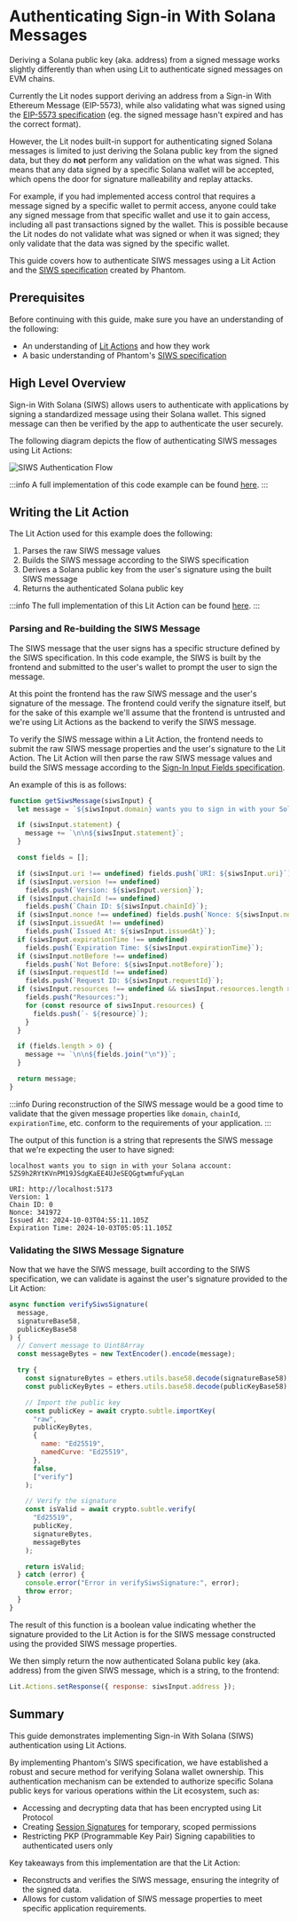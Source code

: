 # Authenticating Sign-in With Solana Messages

Deriving a Solana public key (aka. address) from a signed message works slightly differently than when using Lit to authenticate signed messages on EVM chains.

Currently the Lit nodes support deriving an address from a Sign-in With Ethereum Message (EIP-5573), while also validating what was signed using the [EIP-5573 specification](https://eips.ethereum.org/EIPS/eip-5573) (eg. the signed message hasn't expired and has the correct format).

However, the Lit nodes built-in support for authenticating signed Solana messages is limited to just deriving the Solana public key from the signed data, but they do **not** perform any validation on the what was signed. This means that any data signed by a specific Solana wallet will be accepted, which opens the door for signature malleability and replay attacks.

For example, if you had implemented access control that requires a message signed by a specific wallet to permit access, anyone could take any signed message from that specific wallet and use it to gain access, including all past transactions signed by the wallet. This is possible because the Lit nodes do not validate what was signed or when it was signed; they only validate that the data was signed by the specific wallet.

This guide covers how to authenticate SIWS messages using a Lit Action and the [SIWS specification](https://github.com/phantom/sign-in-with-solana/tree/main) created by Phantom.

## Prerequisites

Before continuing with this guide, make sure you have an understanding of the following:

- An understanding of [Lit Actions](../serverless-signing/overview) and how they work
- A basic understanding of Phantom's [SIWS specification](https://github.com/phantom/sign-in-with-solana/tree/main)

## High Level Overview

Sign-in With Solana (SIWS) allows users to authenticate with applications by signing a standardized message using their Solana wallet. This signed message can then be verified by the app to authenticate the user securely.

The following diagram depicts the flow of authenticating SIWS messages using Lit Actions:

![SIWS Authentication Flow](../../../static/img/siws-authentication.png)

:::info
A full implementation of this code example can be found [here](https://github.com/LIT-Protocol/developer-guides-code/blob/master/siws-authentication/siws-authentication/browser).
:::

## Writing the Lit Action

The Lit Action used for this example does the following:

1. Parses the raw SIWS message values
2. Builds the SIWS message according to the SIWS specification
3. Derives a Solana public key from the user's signature using the built SIWS message
4. Returns the authenticated Solana public key

:::info
The full implementation of this Lit Action can be found [here](https://github.com/LIT-Protocol/developer-guides-code/blob/master/siws-authentication/browser/src/litActionSiwsAuth.ts).
:::

### Parsing and Re-building the SIWS Message

The SIWS message that the user signs has a specific structure defined by the SIWS specification. In this code example, the SIWS is built by the frontend and submitted to the user's wallet to prompt the user to sign the message.

At this point the frontend has the raw SIWS message and the user's signature of the message. The frontend could verify the signature itself, but for the sake of this example we'll assume that the frontend is untrusted and we're using Lit Actions as the backend to verify the SIWS message.

To verify the SIWS message within a Lit Action, the frontend needs to submit the raw SIWS message properties and the user's signature to the Lit Action. The Lit Action will then parse the raw SIWS message values and build the SIWS message according to the [Sign-In Input Fields specification](https://github.com/phantom/sign-in-with-solana/tree/main?tab=readme-ov-file#sign-in-input-fields).

An example of this is as follows:

```js
function getSiwsMessage(siwsInput) {
  let message = `${siwsInput.domain} wants you to sign in with your Solana account:\n${siwsInput.address}`;

  if (siwsInput.statement) {
    message += `\n\n${siwsInput.statement}`;
  }

  const fields = [];

  if (siwsInput.uri !== undefined) fields.push(`URI: ${siwsInput.uri}`);
  if (siwsInput.version !== undefined)
    fields.push(`Version: ${siwsInput.version}`);
  if (siwsInput.chainId !== undefined)
    fields.push(`Chain ID: ${siwsInput.chainId}`);
  if (siwsInput.nonce !== undefined) fields.push(`Nonce: ${siwsInput.nonce}`);
  if (siwsInput.issuedAt !== undefined)
    fields.push(`Issued At: ${siwsInput.issuedAt}`);
  if (siwsInput.expirationTime !== undefined)
    fields.push(`Expiration Time: ${siwsInput.expirationTime}`);
  if (siwsInput.notBefore !== undefined)
    fields.push(`Not Before: ${siwsInput.notBefore}`);
  if (siwsInput.requestId !== undefined)
    fields.push(`Request ID: ${siwsInput.requestId}`);
  if (siwsInput.resources !== undefined && siwsInput.resources.length > 0) {
    fields.push("Resources:");
    for (const resource of siwsInput.resources) {
      fields.push(`- ${resource}`);
    }
  }

  if (fields.length > 0) {
    message += `\n\n${fields.join("\n")}`;
  }

  return message;
}
```

:::info
During reconstruction of the SIWS message would be a good time to validate that the given message properties like `domain`, `chainId`, `expirationTime`, etc. conform to the requirements of your application.
:::

The output of this function is a string that represents the SIWS message that we're expecting the user to have signed:

```
localhost wants you to sign in with your Solana account:
5ZS9h2RYtKVnPM19JSdgKaEE4UJeSEQGgtwmfuFyqLan

URI: http://localhost:5173
Version: 1
Chain ID: 0
Nonce: 341972
Issued At: 2024-10-03T04:55:11.105Z
Expiration Time: 2024-10-03T05:05:11.105Z
```

### Validating the SIWS Message Signature

Now that we have the SIWS message, built according to the SIWS specification, we can validate is against the user's signature provided to the Lit Action:

```js
async function verifySiwsSignature(
  message,
  signatureBase58,
  publicKeyBase58
) {
  // Convert message to Uint8Array
  const messageBytes = new TextEncoder().encode(message);

  try {
    const signatureBytes = ethers.utils.base58.decode(signatureBase58);
    const publicKeyBytes = ethers.utils.base58.decode(publicKeyBase58);

    // Import the public key
    const publicKey = await crypto.subtle.importKey(
      "raw",
      publicKeyBytes,
      {
        name: "Ed25519",
        namedCurve: "Ed25519",
      },
      false,
      ["verify"]
    );

    // Verify the signature
    const isValid = await crypto.subtle.verify(
      "Ed25519",
      publicKey,
      signatureBytes,
      messageBytes
    );

    return isValid;
  } catch (error) {
    console.error("Error in verifySiwsSignature:", error);
    throw error;
  }
}
```

The result of this function is a boolean value indicating whether the signature provided to the Lit Action is for the SIWS message constructed using the provided SIWS message properties.

We then simply return the now authenticated Solana public key (aka. address) from the given SIWS message, which is a string, to the frontend:

```js
Lit.Actions.setResponse({ response: siwsInput.address });
```

## Summary

This guide demonstrates implementing Sign-in With Solana (SIWS) authentication using Lit Actions.

By implementing Phantom's SIWS specification, we have established a robust and secure method for verifying Solana wallet ownership. This authentication mechanism can be extended to authorize specific Solana public keys for various operations within the Lit ecosystem, such as:

- Accessing and decrypting data that has been encrypted using Lit Protocol
- Creating [Session Signatures](../authentication/session-sigs/siws-pkp-session-sigs.md) for temporary, scoped permissions
- Restricting PKP (Programmable Key Pair) Signing capabilities to authenticated users only

Key takeaways from this implementation are that the Lit Action:

- Reconstructs and verifies the SIWS message, ensuring the integrity of the signed data.
- Allows for custom validation of SIWS message properties to meet specific application requirements.
